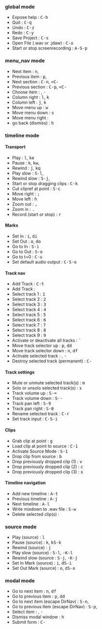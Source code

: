 ### global mode
- Expose help : <kbd>C-h</kbd>
- Quit : <kbd>C-q</kbd>
- Undo : <kbd>C-z</kbd>
- Redo : <kbd>C-y</kbd>
- Save Project : <kbd>C-s</kbd>
- Open File (.wav or .jdaw) : <kbd>C-o</kbd>
- Start or stop screenrecording : <kbd>A-S-p</kbd>
### menu_nav mode
- Next item : <kbd>n</kbd>, <kbd></kbd>
- Previous item : <kbd>p</kbd>, <kbd></kbd>
- Next section : <kbd>C-n</kbd>, <kbd><C-<up></kbd>
- Previous section : <kbd>C-p</kbd>, <kbd><C-<down></kbd>
- Choose item : <kbd><ret></kbd>, <kbd>-<spc></kbd>
- Column right : <kbd>l</kbd>, <kbd>k<right></kbd>
- Column left : <kbd>j</kbd>, <kbd>k<left></kbd>
- Move menu up : <kbd>w</kbd>
- Move menu down : <kbd>s</kbd>
- Move menu right : <kbd></kbd>
- go back (dismiss) : <kbd>h</kbd>
### timeline mode
#### Transport
- Play : <kbd>l</kbd>, <kbd>ke</kbd>
- Pause : <kbd>k</kbd>, <kbd>kw</kbd>, <kbd></kbd>
- Rewind : <kbd>j</kbd>, <kbd>kq</kbd>
- Play slow : <kbd>S-l</kbd>, <kbd></kbd>
- Rewind slow : <kbd>S-j</kbd>, <kbd></kbd>
- Start or stop dragging clips : <kbd>C-k</kbd>
- Cut clipref at point : <kbd>S-c</kbd>
- Move right : <kbd>;</kbd>
- Move left : <kbd>h</kbd>
- Zoom out : <kbd>,</kbd>
- Zoom in : <kbd>.</kbd>
- Record (start or stop) : <kbd>r</kbd>
#### Marks
- Set In : <kbd>i</kbd>, <kbd>di</kbd>
- Set Out : <kbd>o</kbd>, <kbd>do</kbd>
- Go to In : <kbd>S-i</kbd>
- Go to Out : <kbd>S-o</kbd>
- Go to t=0 : <kbd>C-u</kbd>
- Set default audio output : <kbd>C-S-o</kbd>
#### Track nav
- Add Track : <kbd>C-t</kbd>
- Add Track : <kbd></kbd>
- Select track 1 : <kbd>1</kbd>
- Select track 2 : <kbd>2</kbd>
- Select track 3 : <kbd>3</kbd>
- Select track 4 : <kbd>4</kbd>
- Select track 5 : <kbd>5</kbd>
- Select track 6 : <kbd>6</kbd>
- Select track 7 : <kbd>7</kbd>
- Select track 8 : <kbd>8</kbd>
- Select track 9 : <kbd>9</kbd>
- Activate or deactivate all tracks : <kbd>`</kbd>
- Move track selector up : <kbd>p</kbd>, <kbd>dd</kbd>
- Move track selector down : <kbd>n</kbd>, <kbd>df</kbd>
- Activate selected track : <kbd><spc></kbd>, <kbd>-<ret></kbd>
- Destroy selected track (permanent) : <kbd>C-<del></kbd>
#### Track settings
- Mute or unmute selected track(s) : <kbd>m</kbd>
- Solo or unsolo selected track(s) : <kbd>s</kbd>
- Track volume up : <kbd>S-=</kbd>
- Track volume down : <kbd>S--</kbd>
- Track pan left : <kbd>S-9</kbd>
- Track pan right : <kbd>S-0</kbd>
- Rename selected track : <kbd>C-r</kbd>
- Set track input : <kbd>C-S-i</kbd>
#### Clips
- Grab clip at point : <kbd>g</kbd>
- Load clip at point to source : <kbd>C-1</kbd>
- Activate Source Mode : <kbd>S-1</kbd>
- Drop clip from source : <kbd>b</kbd>
- Drop previously dropped clip (1) : <kbd>v</kbd>
- Drop previously dropped clip (2) : <kbd>c</kbd>
- Drop previously dropped clip (3) : <kbd>x</kbd>
#### Timeline navigation
- Add new timeline : <kbd>A-t</kbd>
- Previous timeline : <kbd>A-j</kbd>
- Next timeline : <kbd>A-l</kbd>
- Write mixdown to .wav file : <kbd>S-w</kbd>
- Delete selected clip(s) : <kbd><del></kbd>
### source mode
- Play (source) : <kbd>l</kbd>
- Pause (source) : <kbd>k</kbd>, <kbd>kS-k</kbd>
- Rewind (source) : <kbd>j</kbd>
- Play slow (source) : <kbd>S-l</kbd>, <kbd>-K-l</kbd>
- Rewind slow (source : <kbd>S-j</kbd>, <kbd>-K-j</kbd>
- Set In Mark (source) : <kbd>i</kbd>, <kbd>dS-i</kbd>
- Set Out Mark (source) : <kbd>o</kbd>, <kbd>dS-o</kbd>
### modal mode
- Go to next item : <kbd>n</kbd>, <kbd>df</kbd>
- Go to previous item : <kbd>p</kbd>, <kbd>dd</kbd>
- Go to next item (escape DirNav) : <kbd>S-n</kbd>, <kbd></kbd>
- Go to previous item (escape DirNav) : <kbd>S-p</kbd>, <kbd></kbd>
- Select item : <kbd><ret></kbd>, <kbd>-<spc></kbd>
- Dismiss modal window : <kbd>h</kbd>
- Submit form : <kbd>C-<ret></kbd>
